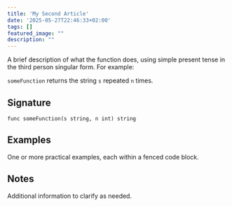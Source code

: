 ```yaml
---
title: 'My Second Article'
date: '2025-05-27T22:46:33+02:00'
tags: []
featured_image: ""
description: ""
---
```


A brief description of what the function does, using simple present tense in the third person singular form. For example:

`someFunction` returns the string `s` repeated `n` times.

## Signature

```text
func someFunction(s string, n int) string
```

## Examples

One or more practical examples, each within a fenced code block.

## Notes

Additional information to clarify as needed.